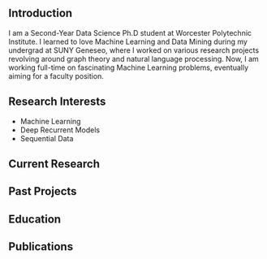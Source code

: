 ## Introduction

I am a Second-Year Data Science Ph.D student at Worcester Polytechnic Institute. I learned to love Machine Learning and Data Mining during my undergrad at SUNY Geneseo, where I worked on various research projects revolving around graph theory and natural language processing. Now, I am working full-time on fascinating Machine Learning problems, eventually aiming for a faculty position.

## Research Interests

- Machine Learning
- Deep Recurrent Models
- Sequential Data

## Current Research

## Past Projects

## Education

## Publications
